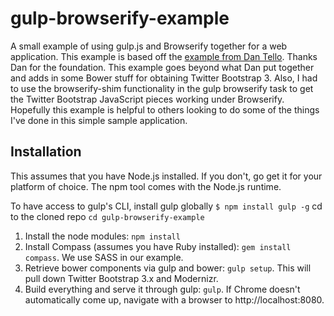 gulp-browserify-example
=======================

A small example of using gulp.js and Browserify together for a web application.  This example is based off the
[example from Dan Tello](http://viget.com/extend/gulp-browserify-starter-faq).  Thanks Dan for the foundation.
This example goes beyond what Dan put together and adds in some Bower stuff for obtaining Twitter Bootstrap 3.
Also, I had to use the browserify-shim functionality in the gulp browserify task to get the Twitter Bootstrap
JavaScript pieces working under Browserify.  Hopefully this example is helpful to others looking to do some of the
things I've done in this simple sample application.


Installation
------------

This assumes that you have Node.js installed.  If you don't, go get it for your platform of choice. The npm
tool comes with the Node.js runtime.

To have access to gulp's CLI, install gulp globally `$ npm install gulp -g`
cd to the cloned repo `cd gulp-browserify-example`

1. Install the node modules: `npm install`
2. Install Compass (assumes you have Ruby installed): `gem install compass`.  We use SASS in our example.
3. Retrieve bower components via gulp and bower: `gulp setup`.  This will pull down Twitter Bootstrap 3.x and Modernizr.
4. Build everything and serve it through gulp: `gulp`.  If Chrome doesn't automatically come up, navigate with a
browser to http://localhost:8080.


